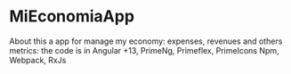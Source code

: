 # MiEconomiaApp
About this a app for manage my economy: expenses, revenues and others metrics: the code is in Angular +13, PrimeNg, Primeflex, PrimeIcons Npm, Webpack, RxJs
